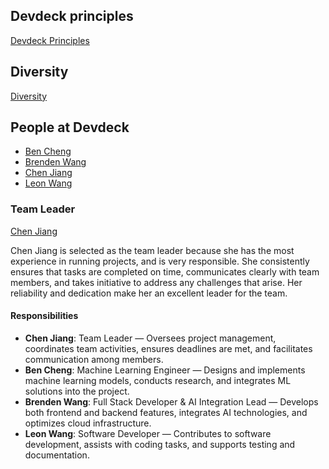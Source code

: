 ## Devdeck principles

[Devdeck Principles](./principles.md)

## Diversity

[Diversity](./diversity.md)

## People at Devdeck

- [Ben Cheng](./ben_cheng.md)
- [Brenden Wang](./brenden_wang.md)
- [Chen Jiang](./chen_jiang.md)
- [Leon Wang](./leon_wang.md)

### Team Leader

[Chen Jiang](./chen_jiang.md)

Chen Jiang is selected as the team leader because she has the most experience in running projects, and is very responsible. She consistently ensures that tasks are completed on time, communicates clearly with team members, and takes initiative to address any challenges that arise. Her reliability and dedication make her an excellent leader for the team.

#### Responsibilities

- **Chen Jiang**: Team Leader — Oversees project management, coordinates team activities, ensures deadlines are met, and facilitates communication among members.
- **Ben Cheng**: Machine Learning Engineer — Designs and implements machine learning models, conducts research, and integrates ML solutions into the project.
- **Brenden Wang**: Full Stack Developer & AI Integration Lead — Develops both frontend and backend features, integrates AI technologies, and optimizes cloud infrastructure.
- **Leon Wang**: Software Developer — Contributes to software development, assists with coding tasks, and supports testing and documentation.

